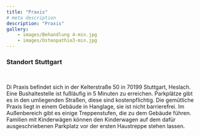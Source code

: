 ```yaml
---
title: "Praxis"
# meta description
description: "Praxis"
gallery: 
    - images/Behandlung 4-min.jpg
    - images/Osteopathie3-min.jpg
---
```


### Standort Stuttgart
<br>

Di Praxis befindet sich in der Kelterstraße 50 in 70199 Stuttgart, Heslach. Eine Bushaltestelle ist fußläufig in 5 Minuten zu erreichen. Parkplätze gibt es in den umliegenden Straßen, diese sind kostenpflichtig.
Die gemütliche Praxis liegt in einem Gebäude in Hanglage, sie ist nicht barrierefrei. Im Außenbereich gibt es einige Treppenstufen, die zu dem Gebäude führen. Familien mit Kinderwägen können den Kinderwagen auf dem dafür ausgeschriebenen Parkplatz vor der ersten Haustreppe stehen lassen. 
<br>
